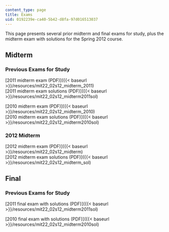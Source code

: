 ```yaml
---
content_type: page
title: Exams
uid: 0192239e-ca40-5b42-d8fa-97d016513037
---
```


This page presents several prior midterm and final exams for study, plus the midterm exam with solutions for the Spring 2012 course.

Midterm
-------

### Previous Exams for Study

[2011 midterm exam (PDF)]({{< baseurl >}}/resources/mit22_02s12_midterm_2011)  
[2011 midterm exam solutions (PDF)]({{< baseurl >}}/resources/mit22_02s12_midterm2011sol)

[2010 midterm exam (PDF)]({{< baseurl >}}/resources/mit22_02s12_midterm_2010)  
[2010 midterm exam solutions (PDF)]({{< baseurl >}}/resources/mit22_02s12_midterm2010sol)

### 2012 Midterm

[2012 midterm exam (PDF)]({{< baseurl >}}/resources/mit22_02s12_midterm)  
[2012 midterm exam solutions (PDF)]({{< baseurl >}}/resources/mit22_02s12_midterm_sol)

Final
-----

### Previous Exams for Study

[2011 final exam with solutions (PDF)]({{< baseurl >}}/resources/mit22_02s12_midterm2011sol)

[2010 final exam with solutions (PDF)]({{< baseurl >}}/resources/mit22_02s12_midterm2010sol)